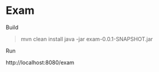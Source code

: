 # Exam

Build

> mvn clean install
> java -jar exam-0.0.1-SNAPSHOT.jar 

Run

http://localhost:8080/exam
